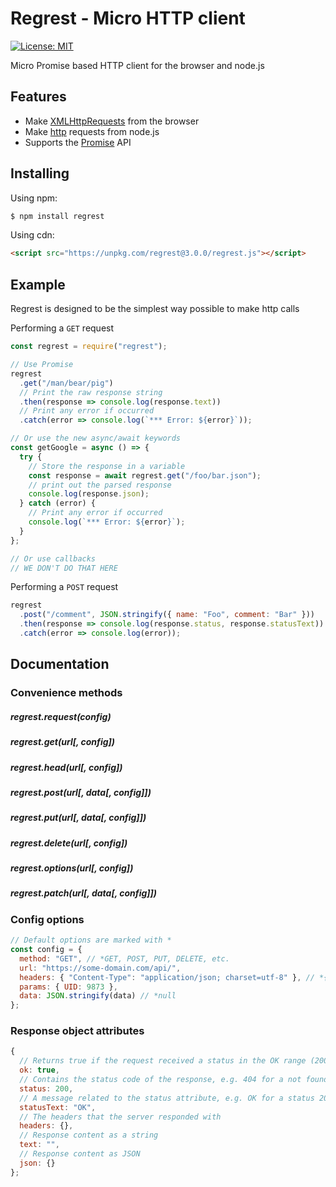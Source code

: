 # Regrest - Micro HTTP client

[![License: MIT](https://img.shields.io/badge/License-MIT-blue.svg)](https://opensource.org/licenses/MIT)

Micro Promise based HTTP client for the browser and node.js

## Features

- Make [XMLHttpRequests](https://developer.mozilla.org/en-US/docs/Web/API/XMLHttpRequest) from the browser
- Make [http](http://nodejs.org/api/http.html) requests from node.js
- Supports the [Promise](https://developer.mozilla.org/en-US/docs/Web/JavaScript/Reference/Global_Objects/Promise) API

## Installing

Using npm:

```bash
$ npm install regrest
```

Using cdn:

```html
<script src="https://unpkg.com/regrest@3.0.0/regrest.js"></script>
```

## Example

Regrest is designed to be the simplest way possible to make http calls

Performing a `GET` request

```js
const regrest = require("regrest");

// Use Promise
regrest
  .get("/man/bear/pig")
  // Print the raw response string
  .then(response => console.log(response.text))
  // Print any error if occurred
  .catch(error => console.log(`*** Error: ${error}`));

// Or use the new async/await keywords
const getGoogle = async () => {
  try {
    // Store the response in a variable
    const response = await regrest.get("/foo/bar.json");
    // print out the parsed response
    console.log(response.json);
  } catch (error) {
    // Print any error if occurred
    console.log(`*** Error: ${error}`);
  }
};

// Or use callbacks
// WE DON'T DO THAT HERE
```

Performing a `POST` request

```js
regrest
  .post("/comment", JSON.stringify({ name: "Foo", comment: "Bar" }))
  .then(response => console.log(response.status, response.statusText))
  .catch(error => console.log(error));
```

## Documentation

### Convenience methods

##### regrest.request(config)

##### regrest.get(url[, config])

##### regrest.head(url[, config])

##### regrest.post(url[, data[, config]])

##### regrest.put(url[, data[, config]])

##### regrest.delete(url[, config])

##### regrest.options(url[, config])

##### regrest.patch(url[, data[, config]])

### Config options

```js
// Default options are marked with *
const config = {
  method: "GET", // *GET, POST, PUT, DELETE, etc.
  url: "https://some-domain.com/api/",
  headers: { "Content-Type": "application/json; charset=utf-8" }, // *{}
  params: { UID: 9873 },
  data: JSON.stringify(data) // *null
};
```

### Response object attributes

```js
{
  // Returns true if the request received a status in the OK range (200-299)
  ok: true,
  // Contains the status code of the response, e.g. 404 for a not found resource, 200 for a success
  status: 200,
  // A message related to the status attribute, e.g. OK for a status 200
  statusText: "OK",
  // The headers that the server responded with
  headers: {},
  // Response content as a string
  text: "",
  // Response content as JSON
  json: {}
};
```
